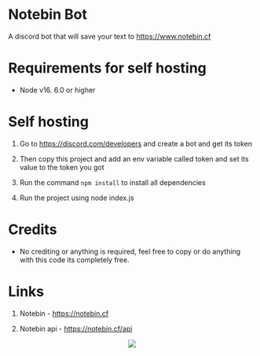 # Notebin Bot
A discord bot that will save your text to https://www.notebin.cf

# Requirements for self hosting

- Node v16. 6.0 or higher

# Self hosting

1. Go to https://discord.com/developers and create a bot and get its token

2. Then copy this project and add an env variable called token and set its value to the token you got

3. Run the command `npm install` to install all dependencies

4. Run the project using node index.js

# Credits

- No crediting or anything is required, feel free to copy or do anything with this code its completely free.

# Links

1. Notebin - https://notebin.cf

2. Notebin api - https://notebin.cf/api 



<p align="center">
  <img src="https://notebin.cf/media/logo.png" />
</p>
